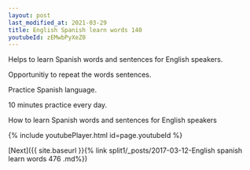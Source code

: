 ```yaml
---
layout: post
last_modified_at: 2021-03-29
title: English Spanish learn words 140 
youtubeId: zEMwbPyXeZ0
---
```

 
 
Helps to learn Spanish words and sentences for English speakers.

Opportunitiy to repeat the words sentences. 

Practice Spanish language. 
 
10 minutes practice every day. 
 
How to learn Spanish words and sentences for English speakers 
 
{% include youtubePlayer.html id=page.youtubeId %}
 
 
[Next]({{ site.baseurl }}{% link  split1/_posts/2017-03-12-English spanish learn words 476 .md%})
 
